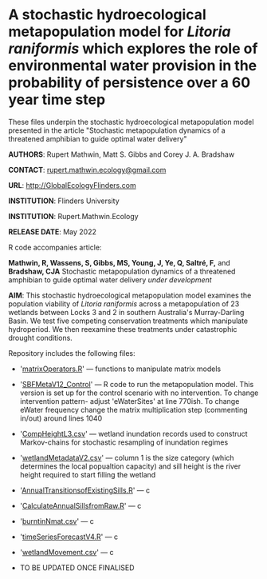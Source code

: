 # A stochastic hydroecological metapopulation model for <i>Litoria raniformis</i> which explores the role of environmental water provision in the probability of persistence over a 60 year time step
These files underpin the stochastic hydroecological metapopulation model presented in the article "Stochastic metapopulation dynamics of a threatened amphibian to guide optimal water delivery"

<strong>AUTHORS</strong>: Rupert Mathwin, Matt S. Gibbs and Corey J. A. Bradshaw

<strong>CONTACT</strong>: rupert.mathwin.ecology@gmail.com

<strong>URL</strong>: http://GlobalEcologyFlinders.com

<strong>INSTITUTION</strong>: Flinders University

<strong>INSTITUTION</strong>: Rupert.Mathwin.Ecology

<strong>RELEASE DATE</strong>: May 2022

R code accompanies article: 

<strong>Mathwin, R, Wassens, S, Gibbs, MS, Young, J, Ye, Q, Saltré, F,</strong> and <strong>Bradshaw, CJA</strong> Stochastic metapopulation dynamics of a threatened amphibian to guide optimal water delivery <i>under development</i>

<strong>AIM</strong>: This stochastic hydroecological metapopulation model examines the population viability of <i>Litoria raniformis</i> across a metapopulation of 23 wetlands between Locks 3 and 2 in southern Australia's Murray-Darling Basin. We test five competing conservation treatments which manipulate hydroperiod. We then reexamine these treatments under catastrophic drought conditions.

Repository includes the following files:
- '<a href="https://github.com/cjabradshaw/MegafaunaSusceptibility/blob/master/matrixOperators.r">matrixOperators.R</a>' — functions to manipulate matrix models
- '<a href="https://github.com/RupertLovesEcology/RiverRegulation_Frog_PopModel/blob/main/SBFMetaV12_Control.R">SBFMetaV12_Control</a>' — R code to run the metapopulation model. This version is set up for the control scenario with no intervention. To change intervention pattern- adjust 'eWaterSites' at line 770ish. To change eWater frequency change the matrix multiplication step (commenting in/out) around lines 1040
- '<a href="https://github.com/RupertLovesEcology/RiverRegulation_Frog_PopModel/blob/main/CompHeightL3.csv">CompHeightL3.csv</a>' — wetland inundation records used to construct Markov-chains for stochastic resampling of inundation regimes
- '<a href="https://github.com/RupertLovesEcology/RiverRegulation_Frog_PopModel/blob/main/wetlandMetadataV2.csv">wetlandMetadataV2.csv</a>' — column 1 is the size category (which determines the local popualtion capacity) and sill height is the river height required to start filling the wetland
- '<a href="https://github.com/RupertLovesEcology/RiverRegulation_Frog_PopModel/blob/main/AnnualTransitionsofExistingSills.R">AnnualTransitionsofExistingSills.R</a>' — c
- '<a href="https://github.com/RupertLovesEcology/RiverRegulation_Frog_PopModel/blob/main/CalculateAnnualSillsfromRaw.R">CalculateAnnualSillsfromRaw.R</a>' — c
- '<a href="https://github.com/RupertLovesEcology/RiverRegulation_Frog_PopModel/blob/main/burntinNmat.csv">burntinNmat.csv</a>' — c
- '<a href="https://github.com/RupertLovesEcology/RiverRegulation_Frog_PopModel/blob/main/timeSeriesForecastV4.R">timeSeriesForecastV4.R</a>' — c
- '<a href="https://github.com/RupertLovesEcology/RiverRegulation_Frog_PopModel/blob/main/wetlandMovement.csv">wetlandMovement.csv</a>' — c

- TO BE UPDATED ONCE FINALISED
